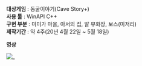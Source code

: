 **대상게임** : 동굴이야기(Cave Story+)  
**사용 툴** : WinAPI C++  
**구현 부분** : 미미가 마을, 아서의 집, 알 부화장, 보스(미저리)  
**제작기간** : 약 4주(20년 4월 22일 ~ 5월 18일)

**영상**

[![_](https://images.velog.io/images/acodeam/post/63f6cd04-8696-4de4-b9ca-e0a2d466ddad/Honeycam%202020-05-20%2013-43-39.gif)](https://youtu.be/uLR1RNqJ1Mw?t=0s)
